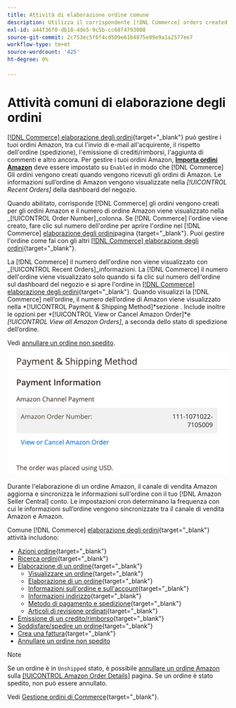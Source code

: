 ```yaml
---
title: Attività di elaborazione ordine comune
description: Utilizza il corrispondente [!DNL Commerce] orders created for Amazon orders to manage order activity and processing in the [!UICONTROL Commerce] Amministratore.
exl-id: a44f36f0-db18-4de5-9c5b-cc68f4793008
source-git-commit: 2c753ec5f6f4cd509e61b4875e09e9a1a2577ee7
workflow-type: tm+mt
source-wordcount: '425'
ht-degree: 0%

---
```


# Attività comuni di elaborazione degli ordini

[[!DNL Commerce] elaborazione degli ordini](https://docs.magento.com/user-guide/sales/order-processing.html){target=&quot;_blank&quot;} può gestire i tuoi ordini Amazon, tra cui l&#39;invio di e-mail all&#39;acquirente, il rispetto dell&#39;ordine (spedizione), l&#39;emissione di crediti/rimborsi, l&#39;aggiunta di commenti e altro ancora. Per gestire i tuoi ordini Amazon, [**Importa ordini Amazon**](./order-settings.md) deve essere impostato su `Enabled` in modo che [!DNL Commerce] Gli ordini vengono creati quando vengono ricevuti gli ordini di Amazon. Le informazioni sull’ordine di Amazon vengono visualizzate nella *[!UICONTROL Recent Orders]* della dashboard del negozio.

Quando abilitato, corrisponde [!DNL Commerce] gli ordini vengono creati per gli ordini Amazon e il numero di ordine Amazon viene visualizzato nella _[!UICONTROL Order Number]_colonna. Se [!DNL Commerce] l&#39;ordine viene creato, fare clic sul numero dell&#39;ordine per aprire l&#39;ordine nel [!DNL Commerce] [elaborazione degli ordini](https://docs.magento.com/user-guide/sales/order-processing.html)pagina {target=&quot;_blank&quot;}. Puoi gestire l&#39;ordine come fai con gli altri [[!DNL Commerce] elaborazione degli ordini](https://docs.magento.com/user-guide/sales/order-processing.html){target=&quot;_blank&quot;}.

La [!DNL Commerce] il numero dell&#39;ordine non viene visualizzato con _[!UICONTROL Recent Orders]_informazioni. La [!DNL Commerce] il numero dell&#39;ordine viene visualizzato solo quando si fa clic sul numero dell&#39;ordine sul dashboard del negozio e si apre l&#39;ordine in [[!DNL Commerce] elaborazione degli ordini](https://docs.magento.com/user-guide/sales/order-processing.html){target=&quot;_blank&quot;}. Quando visualizzi la [!DNL Commerce] nell’ordine, il numero dell’ordine di Amazon viene visualizzato nella *[!UICONTROL Payment & Shipping Method]*sezione . Include inoltre le opzioni per *[!UICONTROL View or Cancel Amazon Order]*e *[!UICONTROL View all Amazon Orders]*, a seconda dello stato di spedizione dell’ordine.

Vedi [annullare un ordine non spedito](./cancel-unshipped-order.md).

![Informazioni ordine Amazon nell’ordine Commerce](assets/amazon-order-number-payment-info.png)

Durante l&#39;elaborazione di un ordine Amazon, il canale di vendita Amazon aggiorna e sincronizza le informazioni sull&#39;ordine con il tuo [!DNL Amazon Seller Central] conto. Le impostazioni cron determinano la frequenza con cui le informazioni sull’ordine vengono sincronizzate tra il canale di vendita Amazon e Amazon.

Comune [!DNL Commerce] [elaborazione degli ordini](https://docs.magento.com/user-guide/sales/order-processing.html){target=&quot;_blank&quot;} attività includono:

- [Azioni ordine](https://docs.magento.com/user-guide/sales/order-actions.html){target=&quot;_blank&quot;}
- [Ricerca ordini](https://docs.magento.com/user-guide/sales/orders-search.html){target=&quot;_blank&quot;}
- [Elaborazione di un ordine](https://docs.magento.com/user-guide/sales/order-processing.html){target=&quot;_blank&quot;}
   - [Visualizzare un ordine](https://docs.magento.com/user-guide/sales/order-processing.html#view-an-order){target=&quot;_blank&quot;}
   - [Elaborazione di un ordine](https://docs.magento.com/user-guide/sales/order-processing.html#process-an-order){target=&quot;_blank&quot;}
   - [Informazioni sull&#39;ordine e sull&#39;account](https://docs.magento.com/user-guide/sales/order-processing.html#order-and-account-information){target=&quot;_blank&quot;}
   - [Informazioni indirizzo](https://docs.magento.com/user-guide/sales/order-processing.html#address-information){target=&quot;_blank&quot;}
   - [Metodo di pagamento e spedizione](https://docs.magento.com/user-guide/sales/order-processing.html#payment--shipping-method){target=&quot;_blank&quot;}
   - [Articoli di revisione ordinati](https://docs.magento.com/user-guide/sales/order-processing.html#review-items-ordered){target=&quot;_blank&quot;}
- [Emissione di un credito/rimborso](https://docs.magento.com/user-guide/sales/credit-memo-create.html){target=&quot;_blank&quot;}
- [Soddisfare/spedire un ordine](https://docs.magento.com/user-guide/sales/shipments-create.html){target=&quot;_blank&quot;}
- [Crea una fattura](https://docs.magento.com/user-guide/sales/invoice-create.html){target=&quot;_blank&quot;}
- [Annullare un ordine non spedito](./cancel-unshipped-order.md)

>[!NOTE]
>
>Se un ordine è in `Unshipped` stato, è possibile [annullare un ordine Amazon](./cancel-unshipped-order.md) sulla [[!UICONTROL Amazon Order Details]](./amazon-order-details.md) pagina. Se un ordine è stato spedito, non può essere annullato.

Vedi [Gestione ordini di Commerce](https://docs.magento.com/user-guide/sales/order-management.html){target=&quot;_blank&quot;}.
